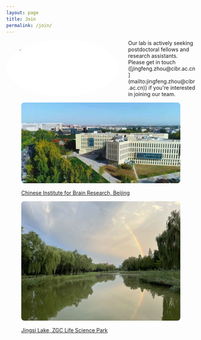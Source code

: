 ```yaml
---
layout: page
title: Join
permalink: /join/
---
```



<!--[招聘实验室管理员、技术员和博士后](hiring.md)-->


<img align="left" width="300" style="margin-right:25px; border-radius: 50%; border: 0px solid #6495ED;" src="/assets/join_us.gif" />
Our lab is actively seeking postdoctoral fellows and research assistants. Please get in touch ([jingfeng.zhou@cibr.ac.cn](mailto:jingfeng.zhou@cibr.ac.cn)) if you're interested in joining our team.<br clear="left" />


<figure>

  <p align="center">
   <a href="http://www.cibr.ac.cn/">
    <img width="800" style="border-radius:8px; border:0px solid #6495ED" src="/assets/CIBR_pic.jpg">
    <figcaption>Chinese Institute for Brain Research, Beijing</figcaption>
   </a>
  </p>
  
</figure>


<figure>

  <p align="center">
   <a href="http://www.cibr.ac.cn/">
    <img width="800" style="border-radius:8px; border:0px solid #6495ED" src="/assets/ZGC_life_sci_park1.jpg">
    <figcaption>Jingsi Lake, ZGC Life Science Park</figcaption>
   </a>
  </p>
  
</figure>

